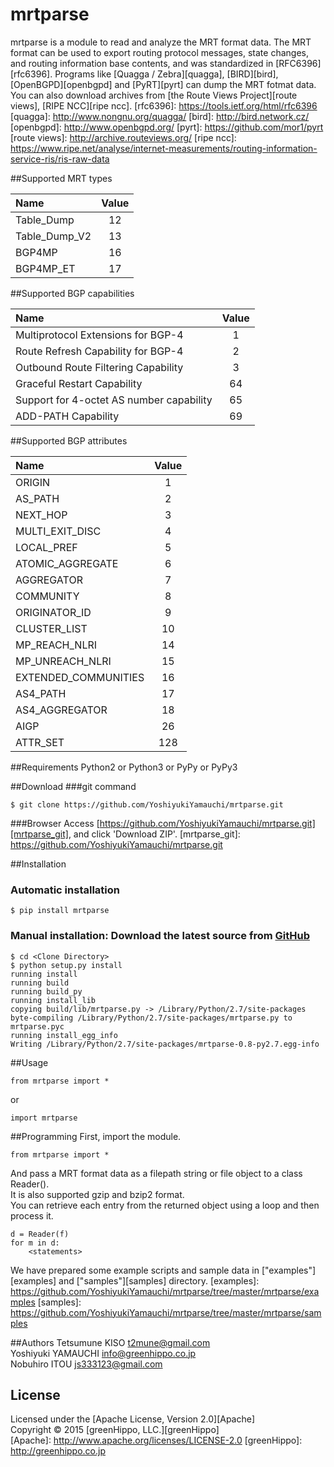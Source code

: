 mrtparse
========

mrtparse is a module to read and analyze the MRT format data.
The MRT format can be used to export routing protocol messages, state changes, and routing information base contents, and was standardized in [RFC6396][rfc6396].
Programs like [Quagga / Zebra][quagga], [BIRD][bird], [OpenBGPD][openbgpd] and [PyRT][pyrt] can dump the MRT fotmat data.
You can also download archives from [the Route Views Project][route views], [RIPE NCC][ripe ncc].
[rfc6396]: https://tools.ietf.org/html/rfc6396
[quagga]: http://www.nongnu.org/quagga/
[bird]: http://bird.network.cz/
[openbgpd]: http://www.openbgpd.org/
[pyrt]: https://github.com/mor1/pyrt
[route views]: http://archive.routeviews.org/
[ripe ncc]: https://www.ripe.net/analyse/internet-measurements/routing-information-service-ris/ris-raw-data

##Supported MRT types

|Name         |Value|
|:------------|:---:|
|Table_Dump   |12   |
|Table_Dump_V2|13   |
|BGP4MP       |16   |
|BGP4MP_ET    |17   |

##Supported BGP capabilities

|Name                                    |Value|
|:---------------------------------------|:---:|
|Multiprotocol Extensions for BGP-4      |1    |
|Route Refresh Capability for BGP-4      |2    |
|Outbound Route Filtering Capability     |3    |
|Graceful Restart Capability             |64   |
|Support for 4-octet AS number capability|65   |
|ADD-PATH Capability                     |69   |

##Supported BGP attributes

|Name                |Value|
|:-------------------|:---:|
|ORIGIN              |1    |
|AS_PATH             |2    |
|NEXT_HOP            |3    |
|MULTI_EXIT_DISC     |4    |
|LOCAL_PREF          |5    |
|ATOMIC_AGGREGATE    |6    |
|AGGREGATOR          |7    |
|COMMUNITY           |8    |
|ORIGINATOR_ID       |9    |
|CLUSTER_LIST        |10   |
|MP_REACH_NLRI       |14   |
|MP_UNREACH_NLRI     |15   |
|EXTENDED_COMMUNITIES|16   |
|AS4_PATH            |17   |
|AS4_AGGREGATOR      |18   |
|AIGP                |26   |
|ATTR_SET            |128  |

##Requirements
Python2 or Python3 or PyPy or PyPy3 

##Download
###git command
    
    $ git clone https://github.com/YoshiyukiYamauchi/mrtparse.git
    
###Browser
Access [https://github.com/YoshiyukiYamauchi/mrtparse.git][mrtparse_git], and click 'Download ZIP'.
[mrtparse_git]: https://github.com/YoshiyukiYamauchi/mrtparse.git
    

##Installation
### Automatic installation

    $ pip install mrtparse

### Manual installation: Download the latest source from [GitHub][github]
[github]: https://github.com/YoshiyukiYamauchi/mrtparse

    $ cd <Clone Directory>
    $ python setup.py install
    running install
    running build
    running build_py
    running install_lib
    copying build/lib/mrtparse.py -> /Library/Python/2.7/site-packages
    byte-compiling /Library/Python/2.7/site-packages/mrtparse.py to mrtparse.pyc
    running install_egg_info
    Writing /Library/Python/2.7/site-packages/mrtparse-0.8-py2.7.egg-info


##Usage
    
    from mrtparse import *
    
or
    
    import mrtparse
    
##Programming
First, import the module.
    
    from mrtparse import *
    
And pass a MRT format data as a filepath string or file object to a class Reader().   
It is also supported gzip and bzip2 format.  
You can retrieve each entry from the returned object using a loop and then process it.  

    
    d = Reader(f)
    for m in d:
        <statements>

We have prepared some example scripts and sample data in ["examples"][examples] and ["samples"][samples] directory.
[examples]: https://github.com/YoshiyukiYamauchi/mrtparse/tree/master/mrtparse/examples
[samples]: https://github.com/YoshiyukiYamauchi/mrtparse/tree/master/mrtparse/samples
    

##Authors
Tetsumune KISO <t2mune@gmail.com>  
Yoshiyuki YAMAUCHI <info@greenhippo.co.jp>  
Nobuhiro ITOU <js333123@gmail.com>  

License
----------
Licensed under the [Apache License, Version 2.0][Apache]  
Copyright &copy; 2015 [greenHippo, LLC.][greenHippo]  
[Apache]: http://www.apache.org/licenses/LICENSE-2.0
[greenHippo]: http://greenhippo.co.jp
